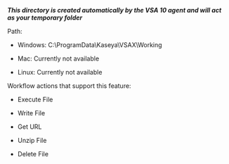 **_This directory is created automatically by the VSA 10 agent and will act as your temporary folder_**

Path:
- Windows: C:\ProgramData\Kaseya\VSAX\Working 
    
- Mac: Currently not available 
    
- Linux: Currently not available

Workflow actions that support this feature:
- Execute File 
    
- Write File 
    
- Get URL 
    
- Unzip File 
    
- Delete File

